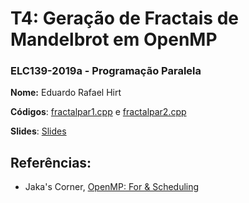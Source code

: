 # T4: Geração de Fractais de Mandelbrot em OpenMP

### ELC139-2019a - Programação Paralela

**Nome:** Eduardo Rafael Hirt

**Códigos**: [fractalpar1.cpp](/trabalhos/t4/fractalParallel/fractalpar1.cpp) e [fractalpar2.cpp](/trabalhos/t4/fractalParallel/fractalpar2.cpp)

**Slides**: [Slides](/trabalhos/t4/Resultados/t4.pdf)


## Referências:
- Jaka's Corner, [OpenMP: For & Scheduling](http://jakascorner.com/blog/2016/06/omp-for-scheduling.html)